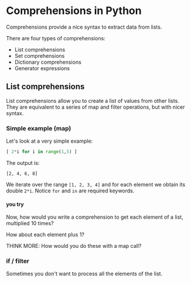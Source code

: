 # Comprehensions in Python

Comprehensions provide a nice syntax to extract data from lists. 

There are four types of comprehensions:
* List comprehensions
* Set comprehensions
* Dictionary comprehensions
* Generator expressions 


## List comprehensions

List comprehensions allow you to create a list of values from other lists. They are equivalent to a series of map and filter operations, but with nicer syntax.

### Simple example (map)
Let's look at a very simple example:
```python
[ 2*i for i in range(1,5) ]
```
The output is:
```
[2, 4, 6, 8]
```
We iterate over the range `[1, 2, 3, 4]` and for each element we obtain its double `2*i`. Notice `for` and `in` are required keywords. 

#### you try 

Now, how would you write a comprehension to get each element of a list, multiplied 10 times?

How about each element plus 1?

THINK MORE: How would you do these with a map call?

### if / filter

Sometimes you don't want to process all the elements of the list.

